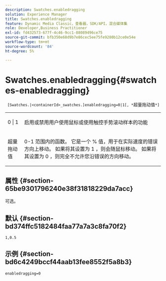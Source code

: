```yaml
---
description: Swatches.enabledragging
solution: Experience Manager
title: Swatches.enabledragging
feature: Dynamic Media Classic，查看器，SDK/API，混合媒体集
role: Developer,Business Practitioner
exl-id: fd432573-677f-4c46-9cc1-88089496ce75
source-git-commit: bfb350e68d9b7e86cec5ee75fe9280b12ce0e54e
workflow-type: tm+mt
source-wordcount: '84'
ht-degree: 5%

---
```


# Swatches.enabledragging{#swatches-enabledragging}

` [Swatches.|<containerId>_swatches.]enabledragging=0|1[, *`超量拖动值`*]`

<table id="table_B1363BFD20204093AAB326A1AB503B93"> 
 <tbody> 
  <tr> 
   <td> <p> <span class="codeph"> 0 | 1 </span> </p> </td> 
   <td> <p> 启用或禁用用户使用鼠标或使用触控手势滚动样本的功能 </p> </td> 
  </tr> 
  <tr> 
   <td> <p> <span class="codeph"> <span class="varname"> 超量拖动值  </span> </span> </p> </td> 
   <td> <p> <span class="codeph"> 0-1 </span>范围内的函数。 它是一个<span class="codeph"> % </span>值，用于在实际速度的错误方向上移动。 如果将其设置为<span class="codeph"> 1 </span>，则会随鼠标移动。 如果将其设置为<span class="codeph"> 0 </span>，则完全不允许您沿错误的方向移动。 </p> </td> 
  </tr> 
 </tbody> 
</table>

## 属性 {#section-65be9301796240e38f31818229da7acc}

可选。

## 默认 {#section-bd374ffc5182484faa77a7a3c8fa70f2}

`1,0.5`

## 示例 {#section-bd6c4249bccf44aab13fee8552f5a8b3}

`enabledragging=0`
